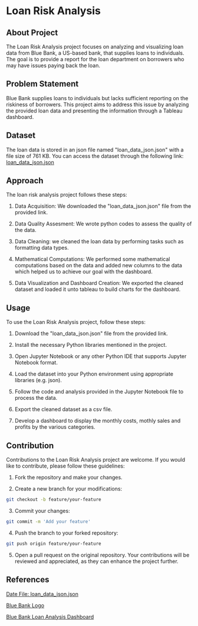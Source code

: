 # Loan Risk Analysis

## About Project

The Loan Risk Analysis project focuses on analyzing and visualizing loan data from Blue Bank, a US-based bank, that supplies loans to individuals. The goal is to provide a report for the loan department on borrowers who may have issues paying back the loan.

## Problem Statement

Blue Bank supplies loans to individuals but lacks sufficient reporting on the riskiness of borrowers. This project aims to address this issue by analyzing the provided loan data and presenting the information through a Tableau dashboard.

## Dataset

The loan data is stored in an json file named "loan_data_json.json" with a file size of 761 KB. You can access the dataset through the following link:
[loan_data_json.json](https://finch-groundhog-9245.squarespace.com/s/loan_data_json.json)

## Approach

The loan risk analysis project follows these steps:

1. Data Acquisition: We downloaded the "loan_data_json.json" file from the provided link.

2. Data Quality Assesment: We wrote python codes to assess the quality of the data.

3. Data Cleaning: we cleaned the loan data by performing tasks such as formatting data types.

4. Mathematical Computations: We performed some mathematical computations based on the data and added new columns to the data which helped us to achieve our goal with the dashboard.

5. Data Visualization and Dashboard Creation: We exported the cleaned dataset and loaded it unto tableau to build charts for the dashboard.

## Usage

To use the Loan Risk Analysis project, follow these steps:

1. Download the "loan_data_json.json" file from the provided link.

2. Install the necessary Python libraries mentioned in the project.

3. Open Jupyter Notebook or any other Python IDE that supports Jupyter Notebook format.

4. Load the dataset into your Python environment using appropriate libraries (e.g. json).

5. Follow the code and analysis provided in the Jupyter Notebook file to process the data.

6. Export the cleaned dataset as a csv file.

7. Develop a dashboard to display the monthly costs, mothly sales and profits by the various categories.


## Contribution

Contributions to the Loan Risk Analysis project are welcome. If you would like to contribute, please follow these guidelines:

1. Fork the repository and make your changes.

2. Create a new branch for your modifications:

```bash
git checkout -b feature/your-feature
```

3. Commit your changes:

```bash
git commit -m 'Add your feature'

```
4. Push the branch to your forked repository:

```bash
git push origin feature/your-feature

```

5. Open a pull request on the original repository.
Your contributions will be reviewed and appreciated, as they can enhance the project further.

## References
[Date File: loan_data_json.json](https://finch-groundhog-9245.squarespace.com/s/loan_data_json.json)


[Blue Bank Logo](https://finch-groundhog-9245.squarespace.com/s/Blue-Bank-Logo.png)


[Blue Bank Loan Analysis Dashboard]()